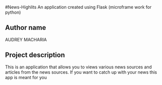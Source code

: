 #News-Highlits
 An application created using Flask (microframe work for python)

 ## Author name
 AUDREY MACHARIA


 ## Project description
 This is an application that allows you to views various news sources and articles from the news sources.
 If you want to catch up with your news this app is meant for you